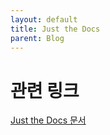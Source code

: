 ```yaml
---
layout: default
title: Just the Docs
parent: Blog
---
```

# 관련 링크
[Just the Docs 문서](https://just-the-docs.com/)